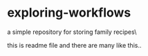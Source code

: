 # exploring-workflows
a simple repository for storing family recipes\


this is readme file and there are many like this..
